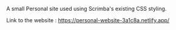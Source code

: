 A small Personal site used using Scrimba's existing CSS styling.

Link to the website : https://personal-website-3a1c8a.netlify.app/
